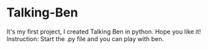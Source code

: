 # Talking-Ben
It's my first project, I created Talking Ben in python. Hope you like it!
Instruction:
Start the .py file and you can play with ben.